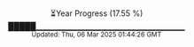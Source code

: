 <p align="center">
⏳Year Progress (17.55 %) <br>
█████▁▁▁▁▁▁▁▁▁▁▁▁▁▁▁▁▁▁▁▁▁▁▁▁▁ <br>
<sub>Updated: Thu, 06 Mar 2025 01:44:26 GMT</sub>
</p>

